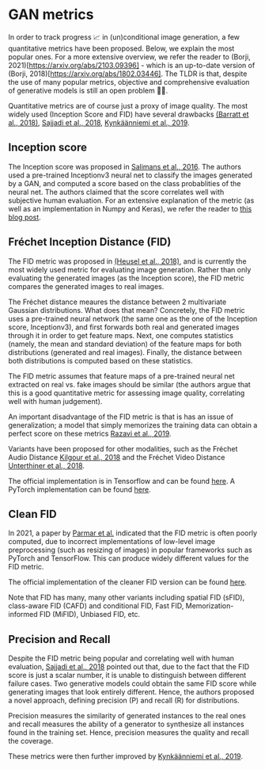 # GAN metrics

In order to track progress 📈 in (un)conditional image generation, a few quantitative metrics have been proposed. Below, we explain the most popular ones. For a more extensive overview, we refer the reader to (Borji, 2021)[https://arxiv.org/abs/2103.09396] - which is an up-to-date version of (Borji, 2018)[https://arxiv.org/abs/1802.03446]. The TLDR is that, despite the use of many popular metrics, objective and comprehensive evaluation of generative models is still an open problem 🤷‍♂️.

Quantitative metrics are of course just a proxy of image quality. The most widely used (Inception Score and FID) have several drawbacks [(Barratt et al., 2018)](https://arxiv.org/abs/1801.01973), [Sajjadi et al., 2018](https://arxiv.org/abs/1806.00035), [Kynkäänniemi et al., 2019](https://arxiv.org/abs/1904.06991).

## Inception score

The Inception score was proposed in [Salimans et al., 2016](https://arxiv.org/abs/1606.03498). The authors used a pre-trained Inceptionv3 neural net to classify the images generated by a GAN, and computed a score based on the class probablities of the neural net. The authors claimed that the score correlates well with subjective human evaluation. For an extensive explanation of the metric (as well as an implementation in Numpy and Keras), we refer the reader to [this blog post](https://machinelearningmastery.com/how-to-implement-the-inception-score-from-scratch-for-evaluating-generated-images/#:~:text=The%20Inception%20Score%2C%20or%20IS%20for%20short%2C%20is%20an%20objective,Improved%20Techniques%20for%20Training%20GANs.%E2%80%9D).

## Fréchet Inception Distance (FID)

The FID metric was proposed in [(Heusel et al., 2018)](https://arxiv.org/abs/1706.08500), and is currently the most widely used metric for evaluating image generation. Rather than only evaluating the generated images (as the Inception score), the FID metric compares the generated images to real images.

The Fréchet distance meaures the distance between 2 multivariate Gaussian distributions. What does that mean? Concretely, the FID metric uses a pre-trained neural network (the same one as the one of the Inception score, Inceptionv3), and first forwards both real and generated images through it in order to get feature maps. Next, one computes statistics (namely, the mean and standard deviation) of the feature maps for both distributions (generated and real images). Finally, the distance between both distributions is computed based on these statistics.

The FID metric assumes that feature maps of a pre-trained neural net extracted on real vs. fake images should be similar (the authors argue that this is a good quantitative metric for assessing image quality, correlating well with human judgement). 

An important disadvantage of the FID metric is that is has an issue of generalization; a model that simply memorizes the training data can obtain a perfect score on these metrics [Razavi et al., 2019](https://arxiv.org/abs/1906.00446).

Variants have been proposed for other modalities, such as the Fréchet Audio Distance [Kilgour et al., 2018](https://arxiv.org/abs/1812.08466) and the Fréchet Video Distance [Unterthiner et al., 2018](https://arxiv.org/abs/1812.01717). 

The official implementation is in Tensorflow and can be found [here](https://github.com/bioinf-jku/TTUR). A PyTorch implementation can be found [here](https://github.com/mseitzer/pytorch-fid).

## Clean FID

In 2021, a paper by [Parmar et al.](https://arxiv.org/abs/2104.11222) indicated that the FID metric is often poorly computed, due to incorrect implementations of low-level image preprocessing (such as resizing of images) in popular frameworks such as PyTorch and TensorFlow. This can produce widely different values for the FID metric.

The official implementation of the cleaner FID version can be found [here](https://github.com/GaParmar/clean-fid).

Note that FID has many, many other variants including spatial FID (sFID), class-aware FID (CAFD) and conditional FID, Fast FID, Memorization-informed FID (MiFID), Unbiased FID, etc.

## Precision and Recall

Despite the FID metric being popular and correlating well with human evaluation, [Sajjadi et al., 2018](https://arxiv.org/abs/1806.00035) pointed out that, due to the fact that the FID score is just a scalar number, it is unable to distinguish between different failure cases. Two generative models could obtain the same FID score while generating images that look entirely different. Hence, the authors proposed a novel approach, defining precision (P) and recall (R) for distributions.

Precision measures the similarity of generated instances to the real ones and recall measures the ability of a generator to synthesize all instances found in the training set. Hence, precision measures the quality and recall the coverage.

These metrics were then further improved by [Kynkäänniemi et al., 2019](https://arxiv.org/abs/1904.06991).
